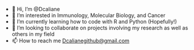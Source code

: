 - 👋 Hi, I’m @Dcaliane
- 👀 I’m interested in Immunology, Molecular Biology, and Cancer
- 🌱 I’m currently learning how to code with R and Python (Hopefully!)
- 💞️ I’m looking to collaborate on projects involving my research as well as others in my field
- 📫 How to reach me Dcalianegithub@gmail.com

<!---
Dcaliane/Dcaliane is a ✨ special ✨ repository because its `README.md` (this file) appears on your GitHub profile.
You can click the Preview link to take a look at your changes.
--->

